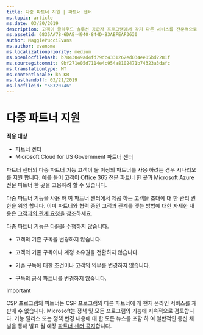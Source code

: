 ```yaml
---
title: 다중 파트너 지원 | 파트너 센터
ms.topic: article
ms.date: 03/20/2019
description: 고객이 클라우드 솔루션 공급자 프로그램에서 각기 다른 서비스를 전문적으로 제공하는 여러 파트너와 작업하려고 할 수도 있습니다.
ms.assetid: 6835AA78-6DAE-4940-844D-B3AEFEAF3630
author: MaggiePucciEvans
ms.author: evansma
ms.localizationpriority: medium
ms.openlocfilehash: b7843049ad4fd79dc4331262ed034ee05bd2281f
ms.sourcegitcommit: 9bf271e05d7114e4c954a8102471b74323a3dafc
ms.translationtype: MT
ms.contentlocale: ko-KR
ms.lasthandoff: 03/21/2019
ms.locfileid: "58320746"
---
```

# <a name="multi-partner-support"></a>다중 파트너 지원

**적용 대상**

-  파트너 센터
-  Microsoft Cloud for US Government 파트너 센터

파트너 센터의 다중 파트너 기능 고객이 둘 이상의 파트너를 사용 하려는 경우 시나리오를 지원 합니다. 예를 들어 고객이 Office 365 전문 파트너 한 곳과 Microsoft Azure 전문 파트너 한 곳을 고용하려 할 수 있습니다.

다중 파트너 기능을 사용 하 여 파트너 센터에서 제공 하는 고객을 초대에 대 한 관리 권한을 위임 합니다. 이미 파트너와 협력 중인 고객과 관계를 맺는 방법에 대한 자세한 내용은 [고객과의 관계 요청](request-a-relationship-with-a-customer.md)을 참조하세요.

다중 파트너 기능은 다음을 수행하지 않습니다.

- 고객의 기존 구독을 변경하지 않습니다.

- 고객의 기존 구독이나 계정 소유권을 전환하지 않습니다.

- 기존 구독에 대한 조건이나 고객의 의무를 변경하지 않습니다.

- 구독의 공식 파트너를 변경하지 않습니다.

> [!IMPORTANT]  
> CSP 프로그램의 파트너는 CSP 프로그램의 다른 파트너에 게 현재 온라인 서비스를 재판매 수 없습니다. Microsoft는 정책 및 모든 프로그램의 기능에 지속적으로 검토합니다. 기능 릴리스 또는 정책 변경 내용에 대 한 모든 뉴스를 포함 하 여 일반적인 통신 채널을 통해 발표 될 예정 [파트너 센터 공지](https://partner.microsoft.com/en-us/pcv/announcements)합니다.
